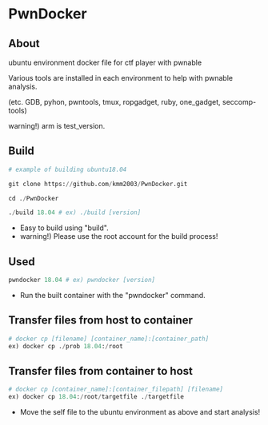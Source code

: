 # PwnDocker

## About
ubuntu environment docker file for ctf player with pwnable

Various tools are installed in each environment to help with pwnable analysis.

(etc. GDB, pyhon, pwntools, tmux, ropgadget, ruby, one_gadget, seccomp-tools)

warning!) arm is test_version.

## Build
```python
# example of building ubuntu18.04

git clone https://github.com/kmm2003/PwnDocker.git

cd ./PwnDocker

./build 18.04 # ex) ./build [version]

```

- Easy to build using "build".
- warning!) Please use the root account for the build process!


## Used
```python
pwndocker 18.04 # ex) pwndocker [version]
```

- Run the built container with the "pwndocker" command.


## **Transfer files from host to container**
```python
# docker cp [filename] [container_name]:[container_path]
ex) docker cp ./prob 18.04:/root
```

## **Transfer files from container to host**
```python
# docker cp [container_name]:[container_filepath] [filename]
ex) docker cp 18.04:/root/targetfile ./targetfile
```

- Move the self file to the ubuntu environment as above and start analysis!
